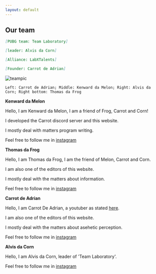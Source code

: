 ```yaml
---
layout: default 
--- 
```


## Our team

```md
[PUBG team: Team Laboratory]

[leader: Alvis da Corn]
```
```md
[Alliance: LabXTalents]

[Founder: Carrot de Adrian]
```

![teampic](https://user-images.githubusercontent.com/77493028/104924892-0add9080-59d9-11eb-91a3-ed00fd0428d2.jpeg)

`Left: Carrot de Adrian; Middle: Kenward da Melon; Right: Alvis da Corn; Right bottom: Thomas da Frog`

  **Kenward da Melon**
  
  Hello, I am Kenward da Melon, I am a friend of Frog, Carrot and Corn!
  
  I developed the Carrot discord server and this website.
  
  I mostly deal with matters program writing.
  
  Feel free to follow me in [instagram](https://www.instagram.com/kenwardc_1122/)

  
  **Thomas da Frog**
  
  Hello, I am Thomas da Frog, I am the friend of Melon, Carrot and Corn.
  
  I am also one of the editors of this website.
  
  I mostly deal with the matters about information. 
  
  Feel free to follow me in [instagram](https://www.instagram.com/thomasng.203/)
  
  
  **Carrot de Adrian**

  Hello, I am Carrot De Adrian, a youtuber as stated [here](https://itzcoolllllll.github.io/carrot/index).
  
  I am also one of the editors of this website.
  
  I mostly deal with the matters about asehetic perception.
  
  Feel free to follow me in [instagram](https://www.instagram.com/skyeccho/)
 
  
  **Alvis da Corn**
  
  Hello, I am Alvis da Corn, leader of 'Team Laboratory'.
  
  Feel free to follow me in [instagram](https://www.instagram.com/yshalvis06/)
  
